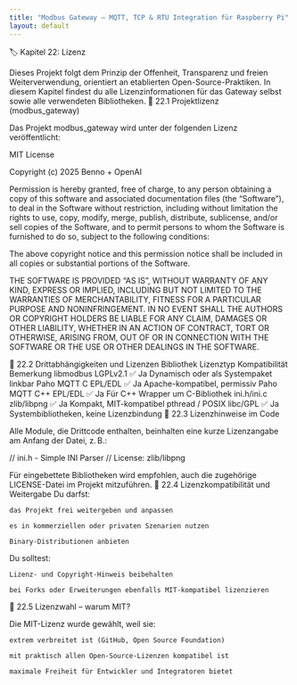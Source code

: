 ```yaml
---
title: "Modbus Gateway – MQTT, TCP & RTU Integration für Raspberry Pi"
layout: default
---
```


🏷️ Kapitel 22: Lizenz

Dieses Projekt folgt dem Prinzip der Offenheit, Transparenz und freien Weiterverwendung, orientiert an etablierten Open-Source-Praktiken. In diesem Kapitel findest du alle Lizenzinformationen für das Gateway selbst sowie alle verwendeten Bibliotheken.
📘 22.1 Projektlizenz (modbus_gateway)

Das Projekt modbus_gateway wird unter der folgenden Lizenz veröffentlicht:

MIT License

Copyright (c) 2025 Benno + OpenAI

Permission is hereby granted, free of charge, to any person obtaining a copy
of this software and associated documentation files (the “Software”), to deal
in the Software without restriction, including without limitation the rights
to use, copy, modify, merge, publish, distribute, sublicense, and/or sell
copies of the Software, and to permit persons to whom the Software is
furnished to do so, subject to the following conditions:

The above copyright notice and this permission notice shall be included in all
copies or substantial portions of the Software.

THE SOFTWARE IS PROVIDED “AS IS”, WITHOUT WARRANTY OF ANY KIND, EXPRESS OR
IMPLIED, INCLUDING BUT NOT LIMITED TO THE WARRANTIES OF MERCHANTABILITY,
FITNESS FOR A PARTICULAR PURPOSE AND NONINFRINGEMENT. IN NO EVENT SHALL THE
AUTHORS OR COPYRIGHT HOLDERS BE LIABLE FOR ANY CLAIM, DAMAGES OR OTHER
LIABILITY, WHETHER IN AN ACTION OF CONTRACT, TORT OR OTHERWISE, ARISING FROM,
OUT OF OR IN CONNECTION WITH THE SOFTWARE OR THE USE OR OTHER DEALINGS IN THE
SOFTWARE.

🧩 22.2 Drittabhängigkeiten und Lizenzen
Bibliothek	Lizenztyp	Kompatibilität	Bemerkung
libmodbus	LGPLv2.1	✅ Ja	Dynamisch oder als Systempaket linkbar
Paho MQTT C	EPL/EDL	✅ Ja	Apache-kompatibel, permissiv
Paho MQTT C++	EPL/EDL	✅ Ja	Für C++ Wrapper um C-Bibliothek
ini.h/ini.c	zlib/libpng	✅ Ja	Kompakt, MIT-kompatibel
pthread / POSIX	libc/GPL	✅ Ja	Systembibliotheken, keine Lizenzbindung
🔄 22.3 Lizenzhinweise im Code

Alle Module, die Drittcode enthalten, beinhalten eine kurze Lizenzangabe am Anfang der Datei, z. B.:

// ini.h - Simple INI Parser
// License: zlib/libpng

Für eingebettete Bibliotheken wird empfohlen, auch die zugehörige LICENSE-Datei im Projekt mitzuführen.
📄 22.4 Lizenzkompatibilität und Weitergabe
Du darfst:

    das Projekt frei weitergeben und anpassen

    es in kommerziellen oder privaten Szenarien nutzen

    Binary-Distributionen anbieten

Du solltest:

    Lizenz- und Copyright-Hinweis beibehalten

    bei Forks oder Erweiterungen ebenfalls MIT-kompatibel lizenzieren

🧠 22.5 Lizenzwahl – warum MIT?

Die MIT-Lizenz wurde gewählt, weil sie:

    extrem verbreitet ist (GitHub, Open Source Foundation)

    mit praktisch allen Open-Source-Lizenzen kompatibel ist

    maximale Freiheit für Entwickler und Integratoren bietet

